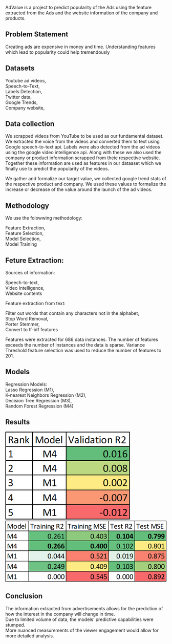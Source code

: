 AdValue is a project to predict popularity of the Ads using the feature extracted from the Ads and the website information of the company and products.

## Problem Statement

Creating ads are expensive in money and time. 
Understanding features which lead to popularity could help tremendously

## Datasets

Youtube ad videos,  
Speech-to-Text,  
Labels Detection,   
Twitter data,  
Google Trends,     
Company website,   

## Data collection

We scrapped videos from YouTube to be used as our fundamental dataset.
We extracted the voice from the videos and converted them to text using Google speech-to-text api.
Labels were also detected from the ad videos using the google video intelligence api.
Along with these we also used the company or product information scrapped from theie respective website.
Together these information are used as features in our dataaset which we finally use to predict the popularity of the videos.

We gather and formalize our target value, we collected google trend stats of the respective product and company. We used these values to formalize the increase or decrease of the value around the launch of the ad videos.

## Methodology

We use the folowwing methodology:   

Feature Extraction,   
Feature Selection,  
Model Selection,  
Model Training

## Feture Extraction:   

Sources of information:   

Speech-to-text,   
Video Intelligence,   
Website contents

Feature extraction from text:   

Filter out words that contain any characters not in the alphabet,   
Stop Word Removal,  
Porter Stemmer,   
Convert to tf-idf features  

Features were extracted for 686 data instances. The number of features exceeds the number of instances and the data is sparse.
Variance Threshold feature selection was used to reduce the number of features to 201.

## Models   

Regression Models:  
Lasso Regression (M1),  
K-nearest Neighbors Regression (M2),  
Decision Tree Regression (M3),  
Random Forest Regression (M4)


## Results

<img src="images/model_validation_score.png" alt="hi" class="inline"/>


<img src="images/model_r2_score.png" alt="hi" class="inline"/>

## Conclusion   

The information extracted from advertisements allows for the prediction of how the interest in the company will change in time.   
Due to limited volume of data, the models’ predictive capabilities were stumped.  
More nuanced measurements of the viewer engagement would allow for more detailed analysis.

